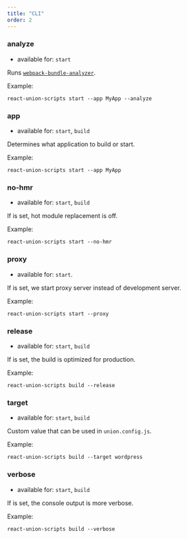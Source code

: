 ```yaml
---
title: "CLI"
order: 2
---
```


### analyze

- available for: `start`

Runs [`webpack-bundle-analyzer`](https://github.com/th0r/webpack-bundle-analyzer).

Example:

```
react-union-scripts start --app MyApp --analyze
```

### app

- available for: `start`, `build`

Determines what application to build or start.

Example:

```
react-union-scripts start --app MyApp
```

### no-hmr

- available for: `start`, `build`

If is set, hot module replacement is off.

Example:

```
react-union-scripts start --no-hmr
```

### proxy

- available for: `start`.

If is set, we start proxy server instead of development server.

Example:

```
react-union-scripts start --proxy
```

### release

- available for: `start`, `build`

If is set, the build is optimized for production.

Example:

```
react-union-scripts build --release
```

### target

- available for: `start`, `build`

Custom value that can be used in `union.config.js`.

Example:

```
react-union-scripts build --target wordpress
```

### verbose

- available for: `start`, `build`

If is set, the console output is more verbose.

Example:

```
react-union-scripts build --verbose
```
